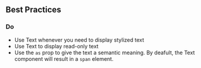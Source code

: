 ## Best Practices

### Do

- Use Text whenever you need to display stylized text
- Use Text to display read-only text
- Use the `as` prop to give the text a semantic meaning. By deafult, the Text component will result in a `span` element.
